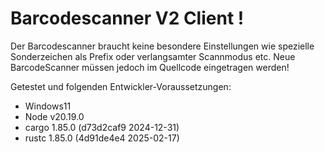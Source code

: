 # Barcodescanner V2 Client !
Der Barcodescanner braucht keine besondere Einstellungen wie spezielle Sonderzeichen als Prefix
oder verlangsamter Scannmodus etc.
Neue BarcodeScanner müssen jedoch im Quellcode eingetragen werden!

Getestet und folgenden Entwickler-Voraussetzungen:
- Windows11
- Node v20.19.0
- cargo 1.85.0 (d73d2caf9 2024-12-31)
- rustc 1.85.0 (4d91de4e4 2025-02-17)
